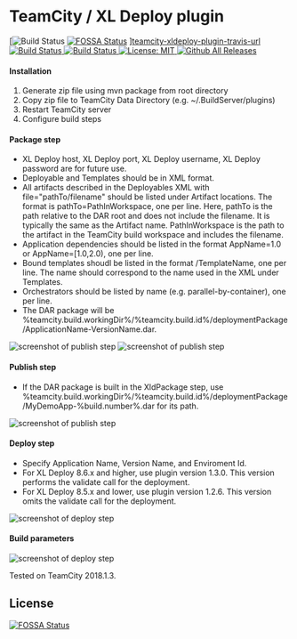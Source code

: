 # TeamCity / XL Deploy plugin

[![Build Status][teamcity-xldeploy-plugin-travis-image] [![FOSSA Status](https://app.fossa.io/api/projects/git%2Bgithub.com%2Fxebialabs-community%2Fteamcity-xldeploy-plugin.svg?type=shield)](https://app.fossa.io/projects/git%2Bgithub.com%2Fxebialabs-community%2Fteamcity-xldeploy-plugin?ref=badge_shield)
][teamcity-xldeploy-plugin-travis-url]
[![Build Status][teamcity-xldeploy-plugin-codacy-image] ][teamcity-xldeploy-plugin-codacy-url]
[![Build Status][teamcity-xldeploy-plugin-code-climate-image] ][teamcity-xldeploy-plugin-code-climate-url]
[![License: MIT][teamcity-xldeploy-plugin-license-image] ][teamcity-xldeploy-plugin-license-url]
[![Github All Releases][teamcity-xldeploy-plugin-downloads-image] ]()

[teamcity-xldeploy-plugin-travis-image]: https://travis-ci.org/xebialabs-community/teamcity-xldeploy-plugin.svg?branch=master
[teamcity-xldeploy-plugin-travis-url]: https://travis-ci.org/xebialabs-community/teamcity-xldeploy-plugin
[teamcity-xldeploy-plugin-codacy-image]: https://api.codacy.com/project/badge/Grade/fbc097c70d8d483ea5f0a2aea69bd523
[teamcity-xldeploy-plugin-codacy-url]: https://www.codacy.com/app/joris-dewinne/teamcity-xldeploy-plugin
[teamcity-xldeploy-plugin-code-climate-image]: https://codeclimate.com/github/xebialabs-community/teamcity-xldeploy-plugin/badges/gpa.svg
[teamcity-xldeploy-plugin-code-climate-url]: https://codeclimate.com/github/xebialabs-community/teamcity-xldeploy-plugin
[teamcity-xldeploy-plugin-license-image]: https://img.shields.io/badge/License-MIT-yellow.svg
[teamcity-xldeploy-plugin-license-url]: https://opensource.org/licenses/MIT
[teamcity-xldeploy-plugin-downloads-image]: https://img.shields.io/github/downloads/xebialabs-community/teamcity-xldeploy-plugin/total.svg

#### Installation ####

1. Generate zip file using mvn package from root directory
2. Copy zip file to TeamCity Data Directory (e.g. ~/.BuildServer/plugins)
3. Restart TeamCity server
4. Configure build steps

#### Package step ####

* XL Deploy host, XL Deploy port, XL Deploy username, XL Deploy password are for future use.
* Deployable and Templates should be in XML format.
* All artifacts described in the Deployables XML with file="pathTo/filename" should be listed under Artifact locations.  The format is pathTo=PathInWorkspace, one per line.   Here, pathTo is the path relative to the DAR root and does not include the filename.  It is typically the same as the Artifact name.  PathInWorkspace is the path to the artifact in the TeamCity build workspace and includes the filename.
* Application dependencies should be listed in the format AppName=1.0 or AppName=[1.0,2.0), one per line.
* Bound templates shoudl be listed in the format /TemplateName, one per line.  The name should correspond to the name used in the XML under Templates.
* Orchestrators should be listed by name (e.g. parallel-by-container), one per line.
* The DAR package will be %teamcity.build.workingDir%/%teamcity.build.id%/deploymentPackage/ApplicationName-VersionName.dar.
 
![screenshot of publish step](images/xldpackage-config-1.png)
![screenshot of publish step](images/xldpackage-config-2.png)


#### Publish step ####

* If the DAR package is built in the XldPackage step, use %teamcity.build.workingDir%/%teamcity.build.id%/deploymentPackage/MyDemoApp-%build.number%.dar for its path.
 
![screenshot of publish step](images/xldpublish-config-1.png)

#### Deploy step ####

* Specify Application Name, Version Name, and Enviroment Id.
* For XL Deploy 8.6.x and higher, use plugin version 1.3.0.  This version performs the validate call for the deployment.
* For XL Deploy 8.5.x and lower, use plugin version 1.2.6.  This version omits the validate call for the deployment.

![screenshot of deploy step](images/xlddeploy-config-1.png)

#### Build parameters ####

![screenshot of deploy step](images/teamcity-xldeploy-plugin-3.png)

Tested on TeamCity 2018.1.3.


## License
[![FOSSA Status](https://app.fossa.io/api/projects/git%2Bgithub.com%2Fxebialabs-community%2Fteamcity-xldeploy-plugin.svg?type=large)](https://app.fossa.io/projects/git%2Bgithub.com%2Fxebialabs-community%2Fteamcity-xldeploy-plugin?ref=badge_large)